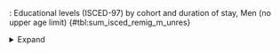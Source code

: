 <div class="tabledetails">

|     |
| --- |
: Educational levels (ISCED-97) by cohort and duration of stay, Men (no upper age limit) {#tbl:sum_isced_remig_m_unres}

<details>
<summary>
Expand
</summary>
<div class="tabwrap">
<table class="scientific medleftstub">
<tr> <td style='text-align: left'></td><td colspan=6 style='text-align:center'><strong>Arrival cohort</strong></td></tr>
<tr> <td style='text-align: left'> <td style='text-align: right'><strong>1964-1973</strong> <td style='text-align: right'><strong>1974-1983</strong> <td style='text-align: right'><strong>1984-1993</strong> <td style='text-align: right'><strong>1994-2003</strong> <td style='text-align: right'><strong>2004-2010</strong> <td style='text-align: right'><strong>Total</strong></td></tr>
<tr> <td style='text-align: left'></td> <td style='text-align: right'></td> <td style='text-align: right'>%</td> <td style='text-align: right'>%</td> <td style='text-align: right'>%</td> <td style='text-align: right'>%</td> <td style='text-align: right'>%</td></tr>
<tr><td colspan=7 style='text-align:left;'><strong>ISCED, dur. of stay: 0-3y.</strong></td></tr>
<tr> <td style='text-align: left'>0-2 (n=4,844)</td> <td style='text-align: right'></td> <td style='text-align: right'>40.9</td> <td style='text-align: right'>32.2</td> <td style='text-align: right'>26.3</td> <td style='text-align: right'>21.5</td> <td style='text-align: right'>26.7</td></tr>
<tr> <td style='text-align: left'>3-4 (n=5,961)</td> <td style='text-align: right'></td> <td style='text-align: right'>30.6</td> <td style='text-align: right'>35.7</td> <td style='text-align: right'>34.9</td> <td style='text-align: right'>32.5</td> <td style='text-align: right'>34.0</td></tr>
<tr> <td style='text-align: left'>5-6 (n=6,518)</td> <td style='text-align: right'></td> <td style='text-align: right'>28.5</td> <td style='text-align: right'>32.1</td> <td style='text-align: right'>38.8</td> <td style='text-align: right'>45.9</td> <td style='text-align: right'>39.3</td></tr>
<tr> <td style='text-align: left'>Total (n=17,323)</td> <td style='text-align: right'></td> <td style='text-align: right'>100.0</td> <td style='text-align: right'>100.0</td> <td style='text-align: right'>100.0</td> <td style='text-align: right'>100.0</td> <td style='text-align: right'>100.0</td></tr>
<tr><td colspan=7 style='text-align:left;'><strong>ISCED, dur. of stay: 3-6y.</strong></td></tr>
<tr> <td style='text-align: left'>0-2 (n=6,073)</td> <td style='text-align: right'></td> <td style='text-align: right'>38.3</td> <td style='text-align: right'>34.1</td> <td style='text-align: right'>31.7</td> <td style='text-align: right'>25.8</td> <td style='text-align: right'>31.8</td></tr>
<tr> <td style='text-align: left'>3-4 (n=6,812)</td> <td style='text-align: right'></td> <td style='text-align: right'>34.3</td> <td style='text-align: right'>41.3</td> <td style='text-align: right'>33.7</td> <td style='text-align: right'>37.1</td> <td style='text-align: right'>36.6</td></tr>
<tr> <td style='text-align: left'>5-6 (n=5,605)</td> <td style='text-align: right'></td> <td style='text-align: right'>27.5</td> <td style='text-align: right'>24.6</td> <td style='text-align: right'>34.6</td> <td style='text-align: right'>37.1</td> <td style='text-align: right'>31.6</td></tr>
<tr> <td style='text-align: left'>Total (n=18,490)</td> <td style='text-align: right'></td> <td style='text-align: right'>100.0</td> <td style='text-align: right'>100.0</td> <td style='text-align: right'>100.0</td> <td style='text-align: right'>100.0</td> <td style='text-align: right'>100.0</td></tr>
<tr><td colspan=7 style='text-align:left;'><strong>ISCED, dur. of stay: 6-9y.</strong></td></tr>
<tr> <td style='text-align: left'>0-2 (n=5,623)</td> <td style='text-align: right'></td> <td style='text-align: right'>39.5</td> <td style='text-align: right'>38.6</td> <td style='text-align: right'>34.2</td> <td style='text-align: right'></td> <td style='text-align: right'>36.4</td></tr>
<tr> <td style='text-align: left'>3-4 (n=5,680)</td> <td style='text-align: right'></td> <td style='text-align: right'>36.8</td> <td style='text-align: right'>38.9</td> <td style='text-align: right'>35.3</td> <td style='text-align: right'></td> <td style='text-align: right'>36.8</td></tr>
<tr> <td style='text-align: left'>5-6 (n=3,944)</td> <td style='text-align: right'></td> <td style='text-align: right'>23.7</td> <td style='text-align: right'>22.4</td> <td style='text-align: right'>30.5</td> <td style='text-align: right'></td> <td style='text-align: right'>26.8</td></tr>
<tr> <td style='text-align: left'>Total (n=15,247)</td> <td style='text-align: right'></td> <td style='text-align: right'>100.0</td> <td style='text-align: right'>100.0</td> <td style='text-align: right'>100.0</td> <td style='text-align: right'></td> <td style='text-align: right'>100.0</td></tr>
<tr><td colspan=7 style='text-align:left;'><strong>ISCED, dur. of stay: 9-12y.</strong></td></tr>
<tr> <td style='text-align: left'>0-2 (n=6,306)</td> <td style='text-align: right'>53.4</td> <td style='text-align: right'>40.3</td> <td style='text-align: right'>37.1</td> <td style='text-align: right'>35.9</td> <td style='text-align: right'></td> <td style='text-align: right'>38.3</td></tr>
<tr> <td style='text-align: left'>3-4 (n=6,298)</td> <td style='text-align: right'>37.3</td> <td style='text-align: right'>37.5</td> <td style='text-align: right'>42.6</td> <td style='text-align: right'>37.2</td> <td style='text-align: right'></td> <td style='text-align: right'>39.1</td></tr>
<tr> <td style='text-align: left'>5-6 (n=3,499)</td> <td style='text-align: right'>9.3</td> <td style='text-align: right'>22.1</td> <td style='text-align: right'>20.3</td> <td style='text-align: right'>26.9</td> <td style='text-align: right'></td> <td style='text-align: right'>22.6</td></tr>
<tr> <td style='text-align: left'>Total (n=16,103)</td> <td style='text-align: right'>100.0</td> <td style='text-align: right'>100.0</td> <td style='text-align: right'>100.0</td> <td style='text-align: right'>100.0</td> <td style='text-align: right'></td> <td style='text-align: right'>100.0</td></tr>
<tr><td colspan=7 style='text-align:left;'><strong>ISCED, dur. of stay: 12-15y.</strong></td></tr>
<tr> <td style='text-align: left'>0-2 (n=5,334)</td> <td style='text-align: right'>54.4</td> <td style='text-align: right'>39.3</td> <td style='text-align: right'>40.0</td> <td style='text-align: right'></td> <td style='text-align: right'></td> <td style='text-align: right'>44.4</td></tr>
<tr> <td style='text-align: left'>3-4 (n=4,498)</td> <td style='text-align: right'>36.4</td> <td style='text-align: right'>38.2</td> <td style='text-align: right'>41.4</td> <td style='text-align: right'></td> <td style='text-align: right'></td> <td style='text-align: right'>39.2</td></tr>
<tr> <td style='text-align: left'>5-6 (n=1,787)</td> <td style='text-align: right'>9.2</td> <td style='text-align: right'>22.5</td> <td style='text-align: right'>18.6</td> <td style='text-align: right'></td> <td style='text-align: right'></td> <td style='text-align: right'>16.3</td></tr>
<tr> <td style='text-align: left'>Total (n=11,619)</td> <td style='text-align: right'>100.0</td> <td style='text-align: right'>100.0</td> <td style='text-align: right'>100.0</td> <td style='text-align: right'></td> <td style='text-align: right'></td> <td style='text-align: right'>100.0</td></tr>
<tr><td colspan=7 style='text-align:left;'><strong>ISCED, dur. of stay: 15-18y.</strong></td></tr>
<tr> <td style='text-align: left'>0-2 (n=5,658)</td> <td style='text-align: right'>55.8</td> <td style='text-align: right'>40.4</td> <td style='text-align: right'>41.1</td> <td style='text-align: right'></td> <td style='text-align: right'></td> <td style='text-align: right'>46.2</td></tr>
<tr> <td style='text-align: left'>3-4 (n=4,556)</td> <td style='text-align: right'>36.1</td> <td style='text-align: right'>40.4</td> <td style='text-align: right'>39.8</td> <td style='text-align: right'></td> <td style='text-align: right'></td> <td style='text-align: right'>38.6</td></tr>
<tr> <td style='text-align: left'>5-6 (n=1,687)</td> <td style='text-align: right'>8.0</td> <td style='text-align: right'>19.2</td> <td style='text-align: right'>19.1</td> <td style='text-align: right'></td> <td style='text-align: right'></td> <td style='text-align: right'>15.2</td></tr>
<tr> <td style='text-align: left'>Total (n=11,901)</td> <td style='text-align: right'>100.0</td> <td style='text-align: right'>100.0</td> <td style='text-align: right'>100.0</td> <td style='text-align: right'></td> <td style='text-align: right'></td> <td style='text-align: right'>100.0</td></tr>
<tr><td colspan=7 style='text-align:left;'><strong>ISCED, dur. of stay: 18-21y.</strong></td></tr>
<tr> <td style='text-align: left'>0-2 (n=5,298)</td> <td style='text-align: right'>56.5</td> <td style='text-align: right'>41.3</td> <td style='text-align: right'>42.3</td> <td style='text-align: right'></td> <td style='text-align: right'></td> <td style='text-align: right'>47.0</td></tr>
<tr> <td style='text-align: left'>3-4 (n=4,265)</td> <td style='text-align: right'>35.6</td> <td style='text-align: right'>40.4</td> <td style='text-align: right'>39.9</td> <td style='text-align: right'></td> <td style='text-align: right'></td> <td style='text-align: right'>38.5</td></tr>
<tr> <td style='text-align: left'>5-6 (n=1,558)</td> <td style='text-align: right'>7.8</td> <td style='text-align: right'>18.3</td> <td style='text-align: right'>17.8</td> <td style='text-align: right'></td> <td style='text-align: right'></td> <td style='text-align: right'>14.4</td></tr>
<tr> <td style='text-align: left'>Total (n=11,121)</td> <td style='text-align: right'>100.0</td> <td style='text-align: right'>100.0</td> <td style='text-align: right'>100.0</td> <td style='text-align: right'></td> <td style='text-align: right'></td> <td style='text-align: right'>100.0</td></tr>
</table>
</div>
</details>
</div>
